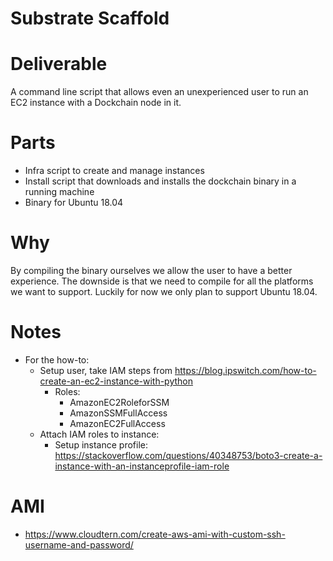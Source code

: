 # Substrate Scaffold

# Deliverable
A command line script that allows even an unexperienced user to run an EC2 instance with a Dockchain node in it.

# Parts
- Infra script to create and manage instances
- Install script that downloads and installs the dockchain binary in a running machine
- Binary for Ubuntu 18.04

# Why 
By compiling the binary ourselves we allow the user to have a better experience. The downside is that we need to compile for all the platforms we want to support. Luckily for now we only plan to support Ubuntu 18.04.
 
 
 
# Notes
- For the how-to:
  - Setup user, take IAM steps from https://blog.ipswitch.com/how-to-create-an-ec2-instance-with-python
    - Roles:
      - AmazonEC2RoleforSSM
      - AmazonSSMFullAccess
      - AmazonEC2FullAccess
  - Attach IAM roles to instance:
    - Setup instance profile: https://stackoverflow.com/questions/40348753/boto3-create-a-instance-with-an-instanceprofile-iam-role
    
  
  
# AMI
- https://www.cloudtern.com/create-aws-ami-with-custom-ssh-username-and-password/